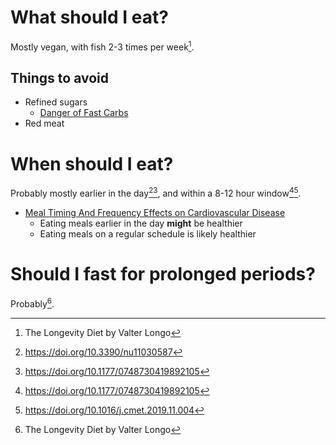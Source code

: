 # What should I eat?

Mostly vegan, with fish 2-3 times per week[^1].

## Things to avoid

 - Refined sugars
    - [Danger of Fast
       Carbs](https://www.theatlantic.com/ideas/archive/2020/03/carbs-are-killing-us/609040/)
 - Red meat


# When should I eat?

Probably mostly earlier in the day[^2][^3], and within a 8-12 hour
window[^3][^4].

- [Meal Timing And Frequency Effects on Cardiovascular
  Disease](https://www.ahajournals.org/doi/full/10.1161/CIR.0000000000000476)
  - Eating meals earlier in the day **might** be healthier
  - Eating meals on a regular schedule is likely healthier


# Should I fast for prolonged periods?

Probably[^1].


[^1]: The Longevity Diet by Valter Longo
[^2]: https://doi.org/10.3390/nu11030587
[^3]: https://doi.org/10.1177/0748730419892105
[^4]: https://doi.org/10.1016/j.cmet.2019.11.004

